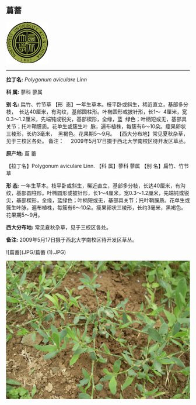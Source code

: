 ## 萹蓄

![西北大学校园网络植物志](JPG/nwu.gif)

---

**拉丁名:**  _Polygonum aviculare Linn_

**科 属:** 蓼科 蓼属

**别 名:** 扁竹、竹节草
【形  态】一年生草本。枝平卧或斜生，稀近直立，基部多分枝，
 长达40厘米，有沟纹，基部圆柱形。叶椭圆形或披针形，长1～
 4厘米，宽0.3～1.2厘米，先端钝或锐尖，基部楔形，全缘，蓝
 绿色；叶柄短或无，基部具关节；托叶鞘膜质。花单生或簇生叶
 脉，遍布植株，每簇有6～10朵。瘦果卵状三棱形，长约3毫米，
 黑褐色。花果期5～9月。
【西大分布地】常见夏秋杂草，见于三校区各处。
备注：
    2009年5月17日摄于西北大学南校区待开发区草丛。

**原产地:** 萹 蓄

【拉丁名】Polygonum aviculare Linn.
【科 属】蓼科 蓼属
【别 名】扁竹、竹节草

**形  态:** 一年生草本。枝平卧或斜生，稀近直立，基部多分枝，长达40厘米，有沟纹，基部圆柱形。叶椭圆形或披针形，长1～4厘米，宽0.3～1.2厘米，先端钝或锐尖，基部楔形，全缘，蓝绿色；叶柄短或无，基部具关节；托叶鞘膜质。花单生或簇生叶脉，遍布植株，每簇有6～10朵。瘦果卵状三棱形，长约3毫米，黑褐色。花果期5～9月。

**西大分布地:** 常见夏秋杂草，见于三校区各处。

**备注:** 2009年5月17日摄于西北大学南校区待开发区草丛。

![萹蓄](JPG/萹蓄 (1).JPG) 

![萹蓄](JPG/萹蓄.JPG) 

